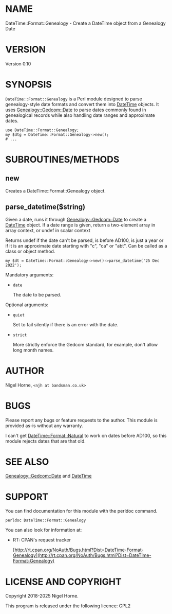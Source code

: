 # NAME

DateTime::Format::Genealogy - Create a DateTime object from a Genealogy Date

# VERSION

Version 0.10

# SYNOPSIS

`DateTime::Format::Genealogy` is a Perl module designed to parse genealogy-style date formats and convert them into [DateTime](https://metacpan.org/pod/DateTime) objects.
It uses [Genealogy::Gedcom::Date](https://metacpan.org/pod/Genealogy%3A%3AGedcom%3A%3ADate) to parse dates commonly found in genealogical records while also handling date ranges and approximate dates.

    use DateTime::Format::Genealogy;
    my $dtg = DateTime::Format::Genealogy->new();
    # ...

# SUBROUTINES/METHODS

## new

Creates a DateTime::Format::Genealogy object.

## parse\_datetime($string)

Given a date,
runs it through [Genealogy::Gedcom::Date](https://metacpan.org/pod/Genealogy%3A%3AGedcom%3A%3ADate) to create a [DateTime](https://metacpan.org/pod/DateTime) object.
If a date range is given, return a two-element array in array context, or undef in scalar context

Returns undef if the date can't be parsed,
is before AD100,
is just a year or if it is an approximate date starting with "c", "ca" or "abt".
Can be called as a class or object method.

    my $dt = DateTime::Format::Genealogy->new()->parse_datetime('25 Dec 2022');

Mandatory arguments:

- `date`

    The date to be parsed.

Optional arguments:

- `quiet`

    Set to fail silently if there is an error with the date.

- `strict`

    More strictly enforce the Gedcom standard,
    for example,
    don't allow long month names.

# AUTHOR

Nigel Horne, `<njh at bandsman.co.uk>`

# BUGS

Please report any bugs or feature requests to the author.
This module is provided as-is without any warranty.

I can't get [DateTime::Format::Natural](https://metacpan.org/pod/DateTime%3A%3AFormat%3A%3ANatural) to work on dates before AD100,
so this module rejects dates that are that old.

# SEE ALSO

[Genealogy::Gedcom::Date](https://metacpan.org/pod/Genealogy%3A%3AGedcom%3A%3ADate) and
[DateTime](https://metacpan.org/pod/DateTime)

# SUPPORT

You can find documentation for this module with the perldoc command.

    perldoc DateTime::Format::Genealogy

You can also look for information at:

- RT: CPAN's request tracker

    [http://rt.cpan.org/NoAuth/Bugs.html?Dist=DateTime-Format-Genealogy](http://rt.cpan.org/NoAuth/Bugs.html?Dist=DateTime-Format-Genealogy)

# LICENSE AND COPYRIGHT

Copyright 2018-2025 Nigel Horne.

This program is released under the following licence: GPL2
